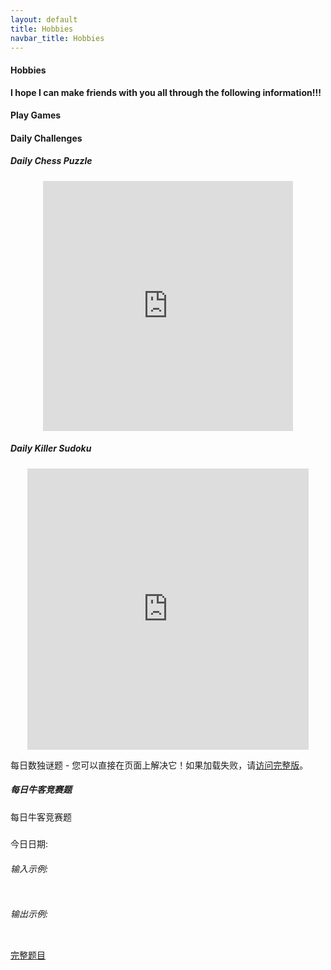 ```yaml
---
layout: default
title: Hobbies
navbar_title: Hobbies
---
```


<div class="row">
    <div class="col">
        <div class="card border-0 shadow-sm bg-white">
            <div class="card-body">
                <h4 class="card-title">
                    <i class="fas fa-heart text-danger"></i> Hobbies
                </h4>
                <div class="alert alert-danger" role="alert">
                    <strong>I hope I can make friends with you all through the following information!!!</strong>
                </div>
            </div>
        </div>
    </div>
</div>

<div class="row mb-4">
    <div class="col">
        <div class="card border-0 shadow-sm bg-white">
            <div class="card-body">
                <h4 class="card-title">
                    <i class="fas fa-gamepad"></i> Play Games
                </h4>
            </div>
        </div>
    </div>
</div>

<!-- Daily Challenges Section -->
<div class="row mb-4">
    <div class="col">
        <div class="card border-0 shadow-sm bg-white">
            <div class="card-body">
                <h4 class="card-title">
                    <i class="fas fa-brain"></i> Daily Challenges
                </h4>
                    <!-- Daily Chess Puzzle -->
                    <div class="col-md-6">
                        <h5><i class="fas fa-chess"></i> Daily Chess Puzzle</h5>
                        <div id="chess-puzzle" style="max-width: 400px; margin: 0 auto;">
                            <iframe src="https://lichess.org/training/frame?theme=brown&bg=dark" style="width: 100%; height: 400px;" allowtransparency="true" frameborder="0"></iframe>
                        </div>
                    </div>
                </div>
                <!-- Daily Killer Sudoku -->
                <div class="row mt-4">
                    <div class="col-md-12">
                        <h5><i class="fas fa-puzzle-piece"></i> Daily Killer Sudoku</h5>
                        <div id="sudoku-puzzle" style="max-width: 450px; margin: 0 auto;">
                            <iframe id="sudokuIframe"
                                src="https://sudoku.com/embed" 
                                style="width: 100%; height: 450px;" 
                                allowtransparency="true" 
                                frameborder="0">
                            </iframe>
                        </div>
                        <div class="text-center mt-2">
                            <p class="small text-muted">
                                每日数独谜题 - 您可以直接在页面上解决它！如果加载失败，请<a href="https://sudoku.com/" target="_blank">访问完整版</a>。
                            </p>
                        </div>
                    </div>
                </div>
                <!-- Daily NowCoder Problem -->
                <div class="row">
                    <div class="col-md-12">
                        <h5><i class="fas fa-code"></i> 每日牛客竞赛题</h5>
                        <div id="nowcoder-challenge" class="p-3 bg-light rounded">
                            <div id="problem-container">
                                <div class="card">
                                    <div class="card-header bg-dark text-white">
                                        <div class="d-flex justify-content-between align-items-center">
                                            <span>每日牛客竞赛题</span>
                                            <span id="problem-date" class="badge badge-light"></span>
                                        </div>
                                    </div>
                                    <div class="card-body">
                                        <div class="row mb-3">
                                            <div class="col-12">
                                                <h5 id="problem-title" class="card-title mb-2"></h5>
                                                <div class="d-flex align-items-center mb-3">
                                                    <span class="me-2">今日日期: </span>
                                                    <span id="today-date"></span>
                                                </div>
                                                <div class="d-flex align-items-center mb-2">
                                                    <span id="problem-difficulty" class="badge badge-primary me-2"></span>
                                                </div>
                                                <div id="problem-tags" class="mb-3"></div>
                                            </div>
                                        </div>
                                        <div class="row">
                                            <div class="col-12">
                                                <div id="problem-description" class="mb-3 p-3 bg-light rounded border"></div>
                                                <div class="d-flex justify-content-between">
                                                    <div>
                                                        <h6>输入示例:</h6>
                                                        <pre id="problem-input" class="bg-light p-2 rounded border"></pre>
                                                    </div>
                                                    <div>
                                                        <h6>输出示例:</h6>
                                                        <pre id="problem-output" class="bg-light p-2 rounded border"></pre>
                                                    </div>
                                                </div>
                                                <div class="text-end mt-3">
                                                    <a id="problem-link" href="#" target="_blank" class="btn btn-primary">
                                                        <i class="fas fa-external-link-alt"></i> 完整题目
                                                    </a>
                                                </div>
                                            </div>
                                        </div>
                                    </div>
                                </div>
                            </div>
                        </div>
                        <script>
                            document.addEventListener('DOMContentLoaded', function() {
                                // 牛客竞赛题库
                                const problems = [
                                    {
                                        id: "NC53785",
                                        title: "最长回文子串",
                                        difficulty: 1300,
                                        tags: ["字符串", "动态规划"],
                                        link: "https://ac.nowcoder.com/acm/problem/53785",
                                        description: "给定一个字符串 s，找到 s 中最长的回文子串。你可以假设 s 的最大长度为 1000。",
                                        input_example: "babad",
                                        output_example: "bab\n注意: 'aba'也是一个有效答案"
                                    },
                                    {
                                        id: "NC23483",
                                        title: "小A的位运算",
                                        difficulty: 1300,
                                        tags: ["枚举"],
                                        link: "https://ac.nowcoder.com/acm/problem/23483",
                                        description: "小A有一个长为n的数列{ai}，每个数的范围是[0, 2^30 - 1]。他想要删掉一段连续的子数列，让剩下元素进行按位或运算的值最小。你需要求出最小的按位或运算的值。",
                                        input_example: "5\n1 2 4 8 16",
                                        output_example: "0"
                                    },
                                    {
                                        id: "NC15425",
                                        title: "gcd来了",
                                        difficulty: 1200,
                                        tags: ["数学", "GCD"],
                                        link: "https://ac.nowcoder.com/acm/problem/15425",
                                        description: "给你一个长度为n的序列A，求有多少个三元组(i,j,k)满足：\n1. 1 ≤ i < j < k ≤ n\n2. gcd(A[i], A[j], A[k]) > 1",
                                        input_example: "5\n2 3 4 6 10",
                                        output_example: "4"
                                    },
                                    {
                                        id: "NC16429",
                                        title: "[NOIP2016]组合数问题",
                                        difficulty: 1500,
                                        tags: ["排列组合", "组合数学", "递推"],
                                        link: "https://ac.nowcoder.com/acm/problem/16429",
                                        description: "组合数表示从n个物品中选出m个的方案数，记做C(n,m)。现在给定n、m、p，请你计算组合数C(n,m)的值对p取模的结果。",
                                        input_example: "5 3 10007",
                                        output_example: "10"
                                    },
                                    {
                                        id: "NC16596",
                                        title: "[NOIP2011]计算系数",
                                        difficulty: 1400,
                                        tags: ["排列组合", "组合数学", "二项式定理"],
                                        link: "https://ac.nowcoder.com/acm/problem/16596",
                                        description: "给出一个多项式f(x)=(1+x)^a (1+x^2)^b (1+x^4)^c ...(1+x^{2^k})^{k+1}，请求出x^n项的系数。",
                                        input_example: "2 4\n1 2",
                                        output_example: "4"
                                    },
                                    {
                                        id: "NC21302",
                                        title: "被3整除的子序列",
                                        difficulty: 1100,
                                        tags: ["动态规划", "过关题目"],
                                        link: "https://ac.nowcoder.com/acm/problem/21302",
                                        description: "给定一个正整数序列，请问该序列有多少个非空子序列的和能被3整除？",
                                        input_example: "3\n1 2 3",
                                        output_example: "3"
                                    },
                                    {
                                        id: "NC22164",
                                        title: "更相减损术",
                                        difficulty: 900,
                                        tags: ["递归", "数学"],
                                        link: "https://ac.nowcoder.com/acm/problem/22164",
                                        description: "更相减损术是求最大公约数的一种方法，对于两个正整数a和b，若a>b，则a=a-b；若a<b，则b=b-a；若a=b，则a（或b）即为两数的最大公约数。通过递归实现更相减损术求最大公约数。",
                                        input_example: "36 24",
                                        output_example: "12"
                                    },
                                    {
                                        id: "NC14583",
                                        title: "矩阵快速幂",
                                        difficulty: 1600,
                                        tags: ["快速幂", "矩阵"],
                                        link: "https://ac.nowcoder.com/acm/problem/14583",
                                        description: "给定n×n的矩阵A，求A的k次幂对109+7取模的结果。",
                                        input_example: "2 2\n1 1\n1 0\n2",
                                        output_example: "2 1\n1 1"
                                    },
                                    {
                                        id: "NC20953",
                                        title: "01串的变换",
                                        difficulty: 1000,
                                        tags: ["模拟", "字符串"],
                                        link: "https://ac.nowcoder.com/acm/problem/20953",
                                        description: "给定一个01串S，每次可以选择一个1，把它和相邻的0交换（只能交换一次）。问最多能交换多少次？",
                                        input_example: "10101",
                                        output_example: "2"
                                    },
                                    {
                                        id: "NC17241",
                                        title: "NOIP2009 分数线划定",
                                        difficulty: 800,
                                        tags: ["排序", "模拟"],
                                        link: "https://ac.nowcoder.com/acm/problem/17241",
                                        description: "给出n个考生的成绩和他们的考号，按分数从高到低排序，如果分数相同，则按考号从小到大排序，然后根据给定的分数线，输出分数大于等于分数线的人数和他们的分数。",
                                        input_example: "5 3\n1001 89\n1002 90\n1003 85\n1004 90\n1005 75",
                                        output_example: "4\n1002 90\n1004 90\n1001 89\n1003 85"
                                    }
                                ];
                                
                                // 根据日期选择题目
                                function getTodayProblem() {
                                    const today = new Date();
                                    const day = today.getDate();
                                    const month = today.getMonth() + 1;
                                    const year = today.getFullYear();
                                    
                                    // 使用日期作为索引，确保每天都有新题目
                                    const index = (day + month * 30 + (year - 2020) * 365) % problems.length;
                                    return problems[index];
                                }
                                
                                // 格式化难度标签
                                function formatDifficulty(difficulty) {
                                    let badgeClass = 'badge ';
                                    
                                    if (difficulty <= 900) {
                                        badgeClass += 'badge-success';
                                    } else if (difficulty <= 1200) {
                                        badgeClass += 'badge-info';
                                    } else if (difficulty <= 1500) {
                                        badgeClass += 'badge-primary';
                                    } else if (difficulty <= 1800) {
                                        badgeClass += 'badge-warning';
                                    } else {
                                        badgeClass += 'badge-danger';
                                    }
                                    
                                    return `<span class="${badgeClass}">难度: ${difficulty}</span>`;
                                }
                                
                                // 格式化标签
                                function formatTags(tags) {
                                    return tags.map(tag => `<span class="badge badge-secondary me-1">【${tag}】</span>`).join(' ');
                                }
                                
                                // 显示今天的问题
                                function displayTodayProblem() {
                                    const problem = getTodayProblem();
                                    const today = new Date();
                                    const dateStr = `${today.getFullYear()}-${(today.getMonth() + 1).toString().padStart(2, '0')}-${today.getDate().toString().padStart(2, '0')}`;
                                    
                                    document.getElementById('problem-title').textContent = `${problem.id}: ${problem.title}`;
                                    document.getElementById('today-date').textContent = dateStr;
                                    document.getElementById('problem-difficulty').innerHTML = formatDifficulty(problem.difficulty);
                                    document.getElementById('problem-tags').innerHTML = `知识点: ${formatTags(problem.tags)}`;
                                    document.getElementById('problem-description').textContent = problem.description;
                                    document.getElementById('problem-input').textContent = problem.input_example;
                                    document.getElementById('problem-output').textContent = problem.output_example;
                                    document.getElementById('problem-link').href = problem.link;
                                }
                                
                                // 页面加载时显示今天的问题
                                displayTodayProblem();
                            });
                        </script>
                    </div>
                </div>
            </div>
        </div>
    </div>
</div>

<div class="row mt-4">
    <div class="col">
        <div class="card border-0 shadow-sm bg-white">
            <div class="card-body">
                <h4 class="card-title">
                    <i class="fas fa-gamepad"></i> Game Development
                </h4>

                <div class="container">
                    {% assign game_projects = site.data.projects | where: "category", "Game Development" %}
                    {% for project in game_projects %}
                    <div class="row mb-5">
                    <div class="col-md-4">
                            <img src="{{ project.image | relative_url }}" alt="{{ project.title }}" class="img-fluid rounded shadow-sm">
                    </div>
                    <div class="col-md-8">
                            <h5>{{ project.title }}</h5>
                            <p class="text-muted mb-2"><i class="far fa-calendar-alt"></i> {{ project.status }}</p>
                            <p>{{ project.description }}</p>
                            <div class="mt-2 mb-3">
                                {% for tag in project.tags %}
                                <span class="badge badge-primary">{{ tag }}</span>
                                {% endfor %}
                            </div>
                            {% if project.link %}
                            <a href="{{ project.link }}" target="_blank" class="btn btn-sm btn-outline-primary">
                                <i class="fas {% if project.link contains 'github' %}fa-github{% elsif project.link contains 'pdf' %}fa-file-pdf{% elsif project.link contains 'steam' %}fa-steam{% else %}fa-external-link-alt{% endif %}"></i> 
                                {% if project.link_text %}{{ project.link_text }}{% else %}View Project{% endif %}
                            </a>
                            {% endif %}
                        </div>
                    </div>
                    {% endfor %}
                </div>
            </div>
        </div>
    </div>
</div>

<div class="row mb-4">
    <div class="col">
        <div class="card border-0 shadow-sm bg-white">
            <div class="card-body">
                <h4 class="card-title">
                    <i class="fas fa-blog"></i> Blog
                </h4>
                <p>I maintain a CSDN blog where I share my knowledge and experiences, particularly related to ACM.</p>
                
                <div class="row mt-4">
                    <div class="col-md-4">
                        <div class="card">
                            <div class="card-body text-center">
                                <h5 class="card-title">CSDN Blog</h5>
                                <p class="card-text">3000+ Fans</p>
                                <p class="card-text">Sharing ACM knowledge</p>
                                <a href="https://blog.csdn.net/SC_Linno" target="_blank" class="btn btn-primary">Visit Blog</a>
                            </div>
                        </div>
                    </div>
                </div>
            </div>
        </div>
    </div>
</div>

